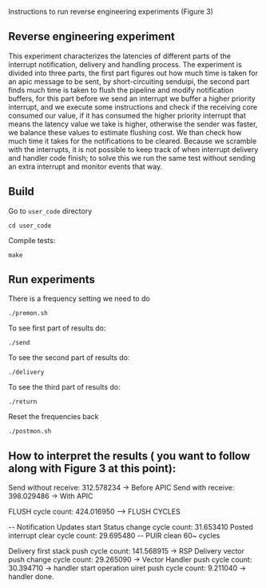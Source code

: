 Instructions to run reverse engineering experiments (Figure 3)

## Reverse engineering experiment
This experiment characterizes the latencies of different parts of the interrupt notification, delivery and handling process.
The experiment is divided into three parts, the first part figures out how much time is taken for an apic message to be sent, by short-circuiting senduipi, the second part finds much time is taken to flush the pipeline and modify notification buffers, for this part before we send an interrupt we buffer a higher priority interrupt, and we execute some instructions and check if the receiving core consumed our value, if it has consumed the higher priority interrupt that means the latency value we take is higher, otherwise the sender was faster, we balance these values to estimate flushing cost. We than check how much time it takes for the notifications to be cleared. Because we scramble with the interrupts, it is not possible to keep track of when interrupt delivery and handler code finish; to solve this we run the same test without sending an extra interrupt and monitor events that way.

## Build 
Go to `user_code` directory
```
cd user_code
```

Compile tests:
```
make
```

## Run experiments
There is a frequency setting we need to do
```
./premon.sh
```
To see first part of results do:
```
./send
```
To see the second part of results do:
```
./delivery
```

To see the third part of results do:
```
./return
```

Reset the frequencies back
```
./postmon.sh
```
## How to interpret the results ( you want to follow along with Figure 3 at this point):

Send without receive: 312.578234 -> Before APIC
Send with receive: 398.029486 -> With APIC

FLUSH cycle count: 424.016950 --> FLUSH CYCLES

-- Notification Updates start
Status change cycle count: 31.653410
Posted interrupt clear cycle count: 29.695480
-- PUIR clean 60~ cycles

Delivery first stack push cycle count: 141.568915 -> RSP
Delivery vector push change cycle count: 29.265090 -> Vector
Handler push cycle count: 30.394710 -> handler start operation
uiret push cycle count: 9.211040 -> handler done.
